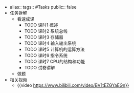 - alias::
  tags:: #Tasks
  public:: false
- 任务拆解
	- 看速成课
		- TODO 课时1 概述
		- TODO 课时2 系统总线
		- TODO 课时3 存储器
		- TODO 课时4 输入输出系统
		- TODO 课时5 计算机的运算方法
		- TODO 课时6 指令系统
		- TODO 课时7 CPU的结构和功能
		- TODO 试卷讲解
	- 做题
- 相关视频
	- {{video https://www.bilibili.com/video/BV1tEZGYaEGn}}